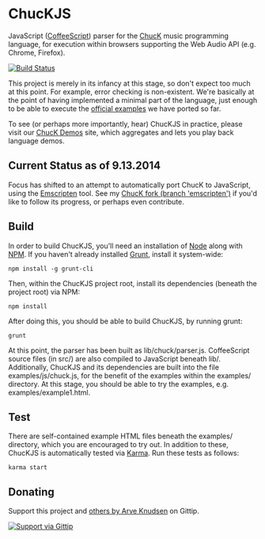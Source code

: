 # ChucKJS

JavaScript ([CoffeeScript](http://coffeescript.org/)) parser for the [ChucK](http://chuck.cs.princeton.edu/)
music programming language, for execution within browsers supporting the Web Audio API (e.g. Chrome, Firefox).

[![Build Status](https://travis-ci.org/aknuds1/chuckjs.png?branch=master)](https://travis-ci.org/aknuds1/chuckjs)

This project is merely in its infancy at this stage, so don't expect too much at this point. For example,
error checking is non-existent. We're basically at the point of having implemented a minimal part of the
language, just enough to be able to execute the
[official examples](https://github.com/spencersalazar/chuck/tree/master/src/examples) we have ported so far.

To see (or perhaps more importantly, hear) ChucKJS in practice, please visit our
[ChucK Demos](http://chuckdemos.com) site, which aggregates and lets you play back language demos.

## Current Status as of 9.13.2014
Focus has shifted to an attempt to automatically port ChucK to JavaScript, using the
[Emscripten](http://emscripten.org) tool. See my
[ChucK fork (branch 'emscripten')](https://github.com/aknuds1/chuck/tree/emscripten) if you'd like to
follow its progress, or perhaps even contribute.

## Build

In order to build ChucKJS, you'll need an installation of [Node](http://nodejs.org/) along with
[NPM](https://npmjs.org/). If you haven't already installed [Grunt](http://gruntjs.com), install it system-wide:

    npm install -g grunt-cli

Then, within the ChucKJS project root, install its dependencies (beneath the project root) via NPM:

    npm install

After doing this, you should be able to build ChucKJS, by running grunt:

    grunt

At this point, the parser has been built as lib/chuck/parser.js. CoffeeScript source files (in src/) are also
compiled to JavaScript beneath lib/. Additionally, ChucKJS and its dependencies are built into the file
examples/js/chuck.js, for the benefit of the examples within the examples/ directory. At this stage, you
should be able to try the examples, e.g. examples/example1.html.

## Test

There are self-contained example HTML files beneath the examples/ directory, which you are encouraged to try
out. In addition to these, ChucKJS is automatically tested via [Karma](http://karma-runner.github.io/).
Run these tests as follows:

    karma start

## Donating

Support this project and [others by Arve Knudsen](https://www.gittip.com/Arve%20Knudsen/) on Gittip.

[![Support via Gittip](http://img.shields.io/gittip/Arve%20Knudsen.png)](https://www.gittip.com/Arve%20Knudsen/)
